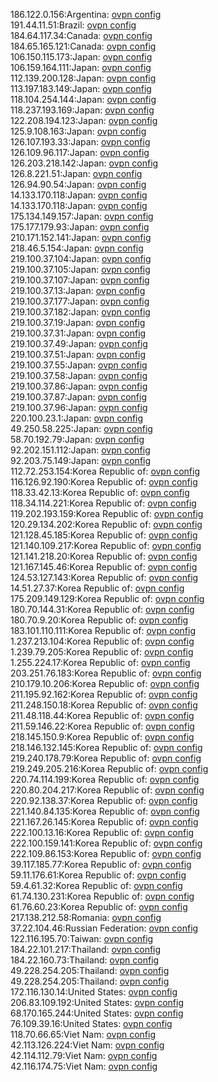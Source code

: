 186.122.0.156:Argentina: [ovpn config](vpn/186_122_0_156.ovpn)  
191.44.11.51:Brazil: [ovpn config](vpn/191_44_11_51.ovpn)  
184.64.117.34:Canada: [ovpn config](vpn/184_64_117_34.ovpn)  
184.65.165.121:Canada: [ovpn config](vpn/184_65_165_121.ovpn)  
106.150.115.173:Japan: [ovpn config](vpn/106_150_115_173.ovpn)  
106.159.164.111:Japan: [ovpn config](vpn/106_159_164_111.ovpn)  
112.139.200.128:Japan: [ovpn config](vpn/112_139_200_128.ovpn)  
113.197.183.149:Japan: [ovpn config](vpn/113_197_183_149.ovpn)  
118.104.254.144:Japan: [ovpn config](vpn/118_104_254_144.ovpn)  
118.237.193.169:Japan: [ovpn config](vpn/118_237_193_169.ovpn)  
122.208.194.123:Japan: [ovpn config](vpn/122_208_194_123.ovpn)  
125.9.108.163:Japan: [ovpn config](vpn/125_9_108_163.ovpn)  
126.107.193.33:Japan: [ovpn config](vpn/126_107_193_33.ovpn)  
126.109.96.117:Japan: [ovpn config](vpn/126_109_96_117.ovpn)  
126.203.218.142:Japan: [ovpn config](vpn/126_203_218_142.ovpn)  
126.8.221.51:Japan: [ovpn config](vpn/126_8_221_51.ovpn)  
126.94.90.54:Japan: [ovpn config](vpn/126_94_90_54.ovpn)  
14.133.170.118:Japan: [ovpn config](vpn/14_133_170_118.ovpn)  
14.133.170.118:Japan: [ovpn config](vpn/14_133_170_118.ovpn)  
175.134.149.157:Japan: [ovpn config](vpn/175_134_149_157.ovpn)  
175.177.179.93:Japan: [ovpn config](vpn/175_177_179_93.ovpn)  
210.171.152.141:Japan: [ovpn config](vpn/210_171_152_141.ovpn)  
218.46.5.154:Japan: [ovpn config](vpn/218_46_5_154.ovpn)  
219.100.37.104:Japan: [ovpn config](vpn/219_100_37_104.ovpn)  
219.100.37.105:Japan: [ovpn config](vpn/219_100_37_105.ovpn)  
219.100.37.107:Japan: [ovpn config](vpn/219_100_37_107.ovpn)  
219.100.37.13:Japan: [ovpn config](vpn/219_100_37_13.ovpn)  
219.100.37.177:Japan: [ovpn config](vpn/219_100_37_177.ovpn)  
219.100.37.182:Japan: [ovpn config](vpn/219_100_37_182.ovpn)  
219.100.37.19:Japan: [ovpn config](vpn/219_100_37_19.ovpn)  
219.100.37.31:Japan: [ovpn config](vpn/219_100_37_31.ovpn)  
219.100.37.49:Japan: [ovpn config](vpn/219_100_37_49.ovpn)  
219.100.37.51:Japan: [ovpn config](vpn/219_100_37_51.ovpn)  
219.100.37.55:Japan: [ovpn config](vpn/219_100_37_55.ovpn)  
219.100.37.58:Japan: [ovpn config](vpn/219_100_37_58.ovpn)  
219.100.37.86:Japan: [ovpn config](vpn/219_100_37_86.ovpn)  
219.100.37.87:Japan: [ovpn config](vpn/219_100_37_87.ovpn)  
219.100.37.96:Japan: [ovpn config](vpn/219_100_37_96.ovpn)  
220.100.23.1:Japan: [ovpn config](vpn/220_100_23_1.ovpn)  
49.250.58.225:Japan: [ovpn config](vpn/49_250_58_225.ovpn)  
58.70.192.79:Japan: [ovpn config](vpn/58_70_192_79.ovpn)  
92.202.151.112:Japan: [ovpn config](vpn/92_202_151_112.ovpn)  
92.203.75.149:Japan: [ovpn config](vpn/92_203_75_149.ovpn)  
112.72.253.154:Korea Republic of: [ovpn config](vpn/112_72_253_154.ovpn)  
116.126.92.190:Korea Republic of: [ovpn config](vpn/116_126_92_190.ovpn)  
118.33.42.13:Korea Republic of: [ovpn config](vpn/118_33_42_13.ovpn)  
118.34.114.221:Korea Republic of: [ovpn config](vpn/118_34_114_221.ovpn)  
119.202.193.159:Korea Republic of: [ovpn config](vpn/119_202_193_159.ovpn)  
120.29.134.202:Korea Republic of: [ovpn config](vpn/120_29_134_202.ovpn)  
121.128.45.185:Korea Republic of: [ovpn config](vpn/121_128_45_185.ovpn)  
121.140.109.217:Korea Republic of: [ovpn config](vpn/121_140_109_217.ovpn)  
121.141.218.20:Korea Republic of: [ovpn config](vpn/121_141_218_20.ovpn)  
121.167.145.46:Korea Republic of: [ovpn config](vpn/121_167_145_46.ovpn)  
124.53.127.143:Korea Republic of: [ovpn config](vpn/124_53_127_143.ovpn)  
14.51.27.37:Korea Republic of: [ovpn config](vpn/14_51_27_37.ovpn)  
175.209.149.129:Korea Republic of: [ovpn config](vpn/175_209_149_129.ovpn)  
180.70.144.31:Korea Republic of: [ovpn config](vpn/180_70_144_31.ovpn)  
180.70.9.20:Korea Republic of: [ovpn config](vpn/180_70_9_20.ovpn)  
183.101.110.111:Korea Republic of: [ovpn config](vpn/183_101_110_111.ovpn)  
1.237.213.104:Korea Republic of: [ovpn config](vpn/1_237_213_104.ovpn)  
1.239.79.205:Korea Republic of: [ovpn config](vpn/1_239_79_205.ovpn)  
1.255.224.17:Korea Republic of: [ovpn config](vpn/1_255_224_17.ovpn)  
203.251.76.183:Korea Republic of: [ovpn config](vpn/203_251_76_183.ovpn)  
210.179.10.206:Korea Republic of: [ovpn config](vpn/210_179_10_206.ovpn)  
211.195.92.162:Korea Republic of: [ovpn config](vpn/211_195_92_162.ovpn)  
211.248.150.18:Korea Republic of: [ovpn config](vpn/211_248_150_18.ovpn)  
211.48.118.44:Korea Republic of: [ovpn config](vpn/211_48_118_44.ovpn)  
211.59.146.22:Korea Republic of: [ovpn config](vpn/211_59_146_22.ovpn)  
218.145.150.9:Korea Republic of: [ovpn config](vpn/218_145_150_9.ovpn)  
218.146.132.145:Korea Republic of: [ovpn config](vpn/218_146_132_145.ovpn)  
219.240.178.79:Korea Republic of: [ovpn config](vpn/219_240_178_79.ovpn)  
219.249.205.216:Korea Republic of: [ovpn config](vpn/219_249_205_216.ovpn)  
220.74.114.199:Korea Republic of: [ovpn config](vpn/220_74_114_199.ovpn)  
220.80.204.217:Korea Republic of: [ovpn config](vpn/220_80_204_217.ovpn)  
220.92.138.37:Korea Republic of: [ovpn config](vpn/220_92_138_37.ovpn)  
221.140.84.135:Korea Republic of: [ovpn config](vpn/221_140_84_135.ovpn)  
221.167.26.145:Korea Republic of: [ovpn config](vpn/221_167_26_145.ovpn)  
222.100.13.16:Korea Republic of: [ovpn config](vpn/222_100_13_16.ovpn)  
222.100.159.141:Korea Republic of: [ovpn config](vpn/222_100_159_141.ovpn)  
222.109.86.153:Korea Republic of: [ovpn config](vpn/222_109_86_153.ovpn)  
39.117.185.77:Korea Republic of: [ovpn config](vpn/39_117_185_77.ovpn)  
59.11.176.61:Korea Republic of: [ovpn config](vpn/59_11_176_61.ovpn)  
59.4.61.32:Korea Republic of: [ovpn config](vpn/59_4_61_32.ovpn)  
61.74.130.231:Korea Republic of: [ovpn config](vpn/61_74_130_231.ovpn)  
61.76.60.23:Korea Republic of: [ovpn config](vpn/61_76_60_23.ovpn)  
217.138.212.58:Romania: [ovpn config](vpn/217_138_212_58.ovpn)  
37.22.104.46:Russian Federation: [ovpn config](vpn/37_22_104_46.ovpn)  
122.116.195.70:Taiwan: [ovpn config](vpn/122_116_195_70.ovpn)  
184.22.101.217:Thailand: [ovpn config](vpn/184_22_101_217.ovpn)  
184.22.160.73:Thailand: [ovpn config](vpn/184_22_160_73.ovpn)  
49.228.254.205:Thailand: [ovpn config](vpn/49_228_254_205.ovpn)  
49.228.254.205:Thailand: [ovpn config](vpn/49_228_254_205.ovpn)  
172.116.130.14:United States: [ovpn config](vpn/172_116_130_14.ovpn)  
206.83.109.192:United States: [ovpn config](vpn/206_83_109_192.ovpn)  
68.170.165.244:United States: [ovpn config](vpn/68_170_165_244.ovpn)  
76.109.39.16:United States: [ovpn config](vpn/76_109_39_16.ovpn)  
118.70.66.65:Viet Nam: [ovpn config](vpn/118_70_66_65.ovpn)  
42.113.126.224:Viet Nam: [ovpn config](vpn/42_113_126_224.ovpn)  
42.114.112.79:Viet Nam: [ovpn config](vpn/42_114_112_79.ovpn)  
42.116.174.75:Viet Nam: [ovpn config](vpn/42_116_174_75.ovpn)  

